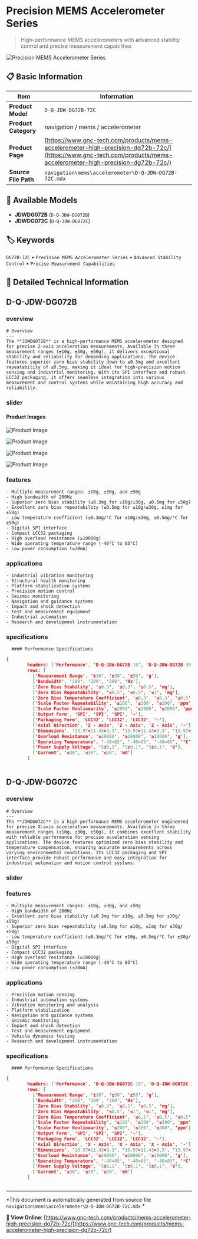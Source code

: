 # Precision MEMS Accelerometer Series

> High-performance MEMS accelerometers with advanced stability control and precise measurement capabilities

![Precision MEMS Accelerometer Series](https://www.gnc-tech.com/images/products/navigation/mems/accelerometer/D-Q-JDW-DG72B-72C/D-Q-JDW-DG72B-72C.webp)

## 📋 Basic Information

| Item | Information |
|------|------|
| **Product Model** | `D-Q-JDW-DG72B-72C` |
| **Product Category** | navigation / mems / accelerometer |
| **Product Page** | [https://www.gnc-tech.com/products/mems-accelerometer-high-precision-dg72b-72c/](https://www.gnc-tech.com/products/mems-accelerometer-high-precision-dg72b-72c/) |
| **Source File Path** | `navigation\mems\accelerometer\D-Q-JDW-DG72B-72C.mdx` |

## 🔧 Available Models

- **JDWDG072B** (`D-Q-JDW-DG072B`)
- **JDWDG072C** (`D-Q-JDW-DG072C`)

## 🏷️ Keywords

`DG72B-72C` • `Precision MEMS Accelerometer Series` • `Advanced Stability Control` • `Precise Measurement Capabilities`

## 📖 Detailed Technical Information


## D-Q-JDW-DG072B

  
### overview

    # Overview
    ---
    The **JDWDG072B** is a high-performance MEMS accelerometer designed for precise Z-axis acceleration measurements. Available in three measurement ranges (±10g, ±30g, ±50g), it delivers exceptional stability and reliability for demanding applications. The device features superior zero bias stability down to ≤0.3mg and excellent repeatability of ≤0.5mg, making it ideal for high-precision motion sensing and industrial monitoring. With its SPI interface and robust LCC32 packaging, it offers seamless integration into various measurement and control systems while maintaining high accuracy and reliability.
  

  
### slider

    
#### Product Images

![Product Image](https://www.gnc-tech.com/images/products/D-Q-JDW-DG72B-72C-Slide-01.webp)

![Product Image](https://www.gnc-tech.com/images/products/D-Q-JDW-DG72B-72C-Slide-02.webp)

![Product Image](https://www.gnc-tech.com/images/products/D-Q-JDW-DG72B-72C-Slide-03.webp)

![Product Image](https://www.gnc-tech.com/images/products/D-Q-JDW-DG72B-72C-Slide-04.webp)


  

  
### features

    - Multiple measurement ranges: ±10g, ±30g, and ±50g
    - High bandwidth of 200Hz
    - Superior zero bias stability (≤0.3mg for ±10g/±30g, ≤0.5mg for ±50g)
    - Excellent zero bias repeatability (≤0.5mg for ±10g/±30g, ≤1mg for ±50g)
    - Low temperature coefficient (≤0.3mg/°C for ±10g/±30g, ≤0.5mg/°C for ±50g)
    - Digital SPI interface
    - Compact LCC32 packaging
    - High overload resistance (≥10000g)
    - Wide operating temperature range (-40°C to 85°C)
    - Low power consumption (≤30mA)
  

  
### applications

    - Industrial vibration monitoring
    - Structural health monitoring
    - Platform stabilization systems
    - Precision motion control
    - Seismic monitoring
    - Navigation and guidance systems
    - Impact and shock detection
    - Test and measurement equipment
    - Industrial automation
    - Research and development instrumentation
  

  
### specifications

    
      #### Performance Specifications
      
```json
{
        headers: ['Performance', 'D-Q-JDW-DG72B-10', 'D-Q-JDW-DG72B-30', 'D-Q-JDW-DG72B-50', 'Unit'],
        rows: [
          ['Measurement Range', '±10', '±30', '±50', 'g'],
          ['Bandwidth', '200', '200', '200', 'Hz'],
          ['Zero Bias Stability', '≤0.3', '≤0.3', '≤0.5', 'mg'],
          ['Zero Bias Repeatability', '≤0.5', '≤0.5', '≤1', 'mg'],
          ['Zero Bias Temperature Coefficient', '≤0.3', '≤0.3', '≤0.5', 'mg/°C'],
          ['Scale Factor Repeatability', '≤100', '≤100', '≤100', 'ppm'],
          ['Scale Factor Nonlinearity', '≤2000', '≤2000', '≤2000', 'ppm'],
          ['Output Form', 'SPI', 'SPI', 'SPI', '-'],
          ['Packaging Form', 'LCC32', 'LCC32', 'LCC32', '-'],
          ['Axial Direction', 'Z - Axis', 'Z - Axis', 'Z - Axis', '-'],
          ['Dimensions', '13.97×11.43×3.3', '13.97×11.43×3.3', '13.97×11.43×3.3', 'mm³'],
          ['Overload Resistance', '≥10000', '≥10000', '≥10000', 'g'],
          ['Operating Temperature', '-40~85', '-40~85', '-40~85', '°C'],
          ['Power Supply Voltage', '5±0.1', '5±0.1', '5±0.1', 'V'],
          ['Current', '≤30', '≤30', '≤30', 'mA']
        ]
      
```

    
  



## D-Q-JDW-DG072C

  
### overview

    # Overview
    ---
    The **JDWDG072C** is a high-performance MEMS accelerometer engineered for precise X-axis acceleration measurements. Available in three measurement ranges (±10g, ±30g, ±50g), it combines excellent stability with reliable performance for precise acceleration sensing applications. The device features optimized zero bias stability and temperature compensation, ensuring accurate measurements across varying environmental conditions. Its LCC32 packaging and SPI interface provide robust performance and easy integration for industrial automation and motion control systems.
  

  
### slider


  
### features

    - Multiple measurement ranges: ±10g, ±30g, and ±50g
    - High bandwidth of 200Hz
    - Excellent zero bias stability (≤0.3mg for ±10g, ≤0.5mg for ±30g/±50g)
    - Superior zero bias repeatability (≤0.5mg for ±10g, ≤1mg for ±30g/±50g)
    - Low temperature coefficient (≤0.1mg/°C for ±10g, ≤0.5mg/°C for ±30g/±50g)
    - Digital SPI interface
    - Compact LCC32 packaging
    - High overload resistance (≥10000g)
    - Wide operating temperature range (-40°C to 85°C)
    - Low power consumption (≤30mA)
  

  
### applications

    - Precision motion sensing
    - Industrial automation systems
    - Vibration monitoring and analysis
    - Platform stabilization
    - Navigation and guidance systems
    - Seismic monitoring
    - Impact and shock detection
    - Test and measurement equipment
    - Vehicle dynamics testing
    - Research and development instrumentation
  

  
### specifications

    
      #### Performance Specifications
      
```json
{
        headers: ['Performance', 'D-Q-JDW-DG072C-10', 'D-Q-JDW-DG072C-30', 'D-Q-JDW-DG072C-50', 'Unit'],
        rows: [
          ['Measurement Range', '±10', '±30', '±50', 'g'],
          ['Bandwidth', '200', '200', '200', 'Hz'],
          ['Zero Bias Stability', '≤0.3', '≤0.5', '≤0.5', 'mg'],
          ['Zero Bias Repeatability', '≤0.5', '≤1', '≤1', 'mg'],
          ['Zero Bias Temperature Coefficient', '≤0.1', '≤0.5', '≤0.5', 'mg/°C'],
          ['Scale Factor Repeatability', '≤100', '≤300', '≤300', 'ppm'],
          ['Scale Factor Nonlinearity', '≤200', '≤300', '≤300', 'ppm'],
          ['Output Form', 'SPI', 'SPI', 'SPI', '-'],
          ['Packaging Form', 'LCC32', 'LCC32', 'LCC32', '-'],
          ['Axial Direction', 'X - Axis', 'X - Axis', 'X - Axis', '-'],
          ['Dimensions', '13.97×11.43×3.3', '13.97×11.43×3.3', '13.97×11.43×3.3', 'mm³'],
          ['Overload Resistance', '≥10000', '≥10000', '≥10000', 'g'],
          ['Operating Temperature', '-40~85', '-40~85', '-40~85', '°C'],
          ['Power Supply Voltage', '5±0.1', '5±0.1', '5±0.1', 'V'],
          ['Current', '≤30', '≤30', '≤30', 'mA']
        ]
      
```

    
  

---

*This document is automatically generated from source file `navigation\mems\accelerometer\D-Q-JDW-DG72B-72C.mdx` *

**🔗 View Online**: [https://www.gnc-tech.com/products/mems-accelerometer-high-precision-dg72b-72c/](https://www.gnc-tech.com/products/mems-accelerometer-high-precision-dg72b-72c/)
